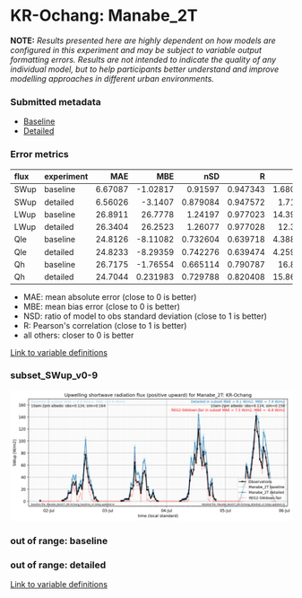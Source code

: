 # KR-Ochang: Manabe_2T

**NOTE:** *Results presented here are highly dependent on how models are configured in this experiment and may be subject to variable output formatting errors. Results are not intended to indicate the quality of any individual model, but to help participants better understand and improve modelling approaches in different urban environments.*

### Submitted metadata

- [Baseline](Manabe_2T_KR-Ochang_baseline_attrs.md)
- [Detailed](Manabe_2T_KR-Ochang_detailed_attrs.md)

### Error metrics

| flux   | experiment   |      MAE |       MBE |      nSD |        R |      5th |     95th |    RMSE |    cRMSE |      AMBE |     1-nSD |       1-R |   nSkewness |   nKurtosis |   Overlap |
|:-------|:-------------|---------:|----------:|---------:|---------:|---------:|---------:|--------:|---------:|----------:|----------:|----------:|------------:|------------:|----------:|
| SWup   | baseline     |  6.67087 | -1.02817  | 0.91597  | 0.947343 |  1.68078 |  3.26652 | 15.5267 | 0.321754 |  1.02817  | 0.0840306 | 0.0526571 |   0.558532  |    1.2234   | 0.0909898 |
| SWup   | detailed     |  6.56026 | -3.1407   | 0.879084 | 0.947572 |  1.7124  |  8.74669 | 16.0459 | 0.326799 |  3.1407   | 0.120917  | 0.0524277 |   0.559907  |    1.22513  | 0.0908845 |
| LWup   | baseline     | 26.8911  | 26.7778   | 1.24197  | 0.977023 | 14.3933  | 68.2737  | 34.3856 | 0.340033 | 26.7778   | 0.241967  | 0.0229768 |   6.17137   |    0.470535 | 0.132896  |
| LWup   | detailed     | 26.3404  | 26.2523   | 1.26077  | 0.977028 | 12.385   | 71.5842  | 34.5827 | 0.35486  | 26.2523   | 0.260766  | 0.0229721 |   6.65468   |    0.548783 | 0.122593  |
| Qle    | baseline     | 24.8126  | -8.11082  | 0.732604 | 0.639718 |  4.38822 | 38.5526  | 43.5962 | 0.774202 |  8.11082  | 0.267396  | 0.360282  |   0.200026  |    0.340058 | 0.2251    |
| Qle    | detailed     | 24.8233  | -8.29359  | 0.742276 | 0.639474 |  4.25952 | 37.9716  | 43.7096 | 0.775656 |  8.29359  | 0.257724  | 0.360526  |   0.212756  |    0.371367 | 0.190461  |
| Qh     | baseline     | 26.7175  | -1.76554  | 0.665114 | 0.790787 | 16.812   | 56.0047  | 41.9689 | 0.62486  |  1.76554  | 0.334885  | 0.209213  |   0.106137  |    0.487412 | 0.444346  |
| Qh     | detailed     | 24.7044  |  0.231983 | 0.729788 | 0.820408 | 15.8656  | 44.0635  | 38.8493 | 0.578915 |  0.231983 | 0.270211  | 0.179592  |   0.0861246 |    0.398882 | 0.409022  |

 - MAE: mean absolute error (close to 0 is better)
 - MBE: mean bias error (close to 0 is better)
 - NSD: ratio of model to obs standard deviation (close to 1 is better)
 - R: Pearson's correlation (close to 1 is better)
 - all others: closer to 0 is better

[Link to variable definitions](../modelattrs/variable_definitions.md)

### <a name="subset_swup_v0-9"></a>subset_SWup_v0-9
[![Manabe_2T_KR-Ochang_subset_SWup_v0-9.png](Manabe_2T_KR-Ochang_subset_SWup_v0-9.png)](Manabe_2T_KR-Ochang_subset_SWup_v0-9.png)

### out of range: baseline


### out of range: detailed



[Link to variable definitions](../modelattrs/variable_definitions.md)

